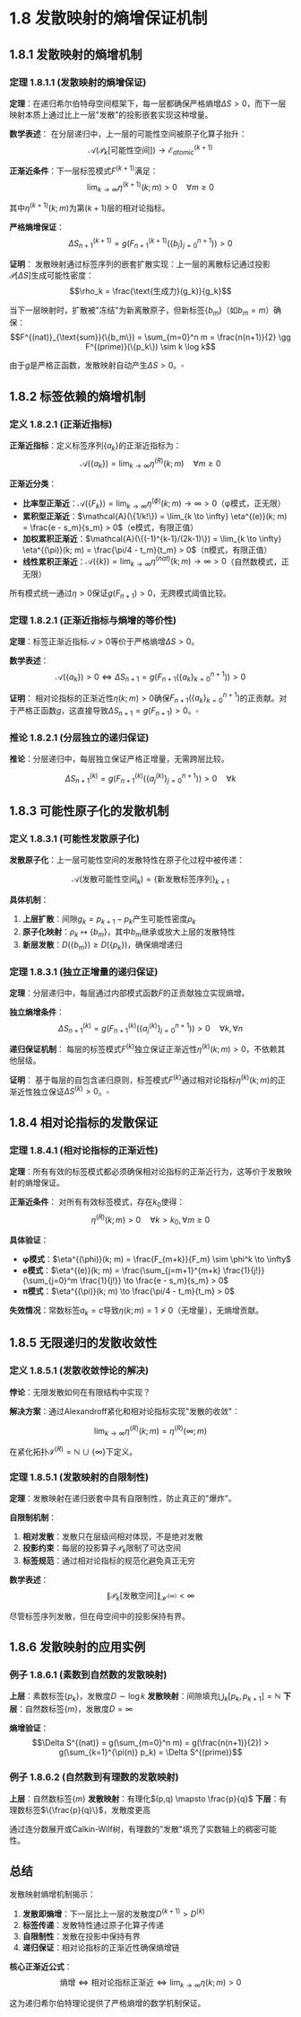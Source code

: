 # 1.8 发散映射的熵增保证机制

## 1.8.1 发散映射的熵增机制

### 定理 1.8.1.1 (发散映射的熵增保证)

**定理**：在递归希尔伯特母空间框架下，每一层都确保严格熵增$\Delta S > 0$，而下一层映射本质上通过比上一层"发散"的投影嵌套实现这种增量。

**数学表述**：
在分层递归中，上一层的可能性空间被原子化算子抬升：
$$\mathcal{A}(\mathcal{P}_k[\text{可能性空间}]) \rightarrow \mathcal{E}_{atomic}^{(k+1)}$$

**正渐近条件**：下一层标签模式$F^{(k+1)}$满足：
$$\lim_{k \to \infty} \eta^{(k+1)}(k; m) > 0 \quad \forall m \geq 0$$

其中$\eta^{(k+1)}(k; m)$为第$(k+1)$层的相对论指标。

**严格熵增保证**：
$$\Delta S_{n+1}^{(k+1)} = g(F_{n+1}^{(k+1)}(\{b_j\}_{j=0}^{n+1})) > 0$$

**证明**：
发散映射通过标签序列的嵌套扩散实现：上一层的离散标记通过投影$\mathcal{P}[\Delta S]$生成可能性密度：
$$\rho_k = \frac{\text{生成力}(g_k)}{g_k}$$

当下一层映射时，扩散被"冻结"为新离散原子，但新标签$\{b_m\}$（如$b_m = m$）确保：
$$F^{(nat)}_{\text{sum}}(\{b_m\}) = \sum_{m=0}^n m = \frac{n(n+1)}{2} \gg F^{(prime)}(\{p_k\}) \sim k \log k$$

由于$g$是严格正函数，发散映射自动产生$\Delta S > 0$。$\square$

## 1.8.2 标签依赖的熵增机制

### 定义 1.8.2.1 (正渐近指标)

**正渐近指标**：定义标签序列$\{a_k\}$的正渐近指标为：
$$\mathcal{A}(\{a_k\}) = \lim_{k \to \infty} \eta^{(R)}(k; m) \quad \forall m \geq 0$$

**正渐近分类**：
- **比率型正渐近**：$\mathcal{A}(\{F_k\}) = \lim_{k \to \infty} \eta^{(\phi)}(k; m) \to \infty > 0$（φ模式，正无限）
- **累积型正渐近**：$\mathcal{A}(\{1/k!\}) = \lim_{k \to \infty} \eta^{(e)}(k; m) = \frac{e - s_m}{s_m} > 0$（e模式，有限正值）  
- **加权累积正渐近**：$\mathcal{A}(\{(-1)^{k-1}/(2k-1)\}) = \lim_{k \to \infty} \eta^{(\pi)}(k; m) = \frac{\pi/4 - t_m}{t_m} > 0$（π模式，有限正值）
- **线性累积正渐近**：$\mathcal{A}(\{k\}) = \lim_{k \to \infty} \eta^{(nat)}(k; m) \to \infty > 0$（自然数模式，正无限）

所有模式统一通过$\eta > 0$保证$g(F_{n+1}) > 0$，无跨模式阈值比较。

### 定理 1.8.2.1 (正渐近指标与熵增的等价性)

**定理**：标签正渐近指标$\mathcal{A} > 0$等价于严格熵增$\Delta S > 0$。

**数学表述**：
$$\mathcal{A}(\{a_k\}) > 0 \Leftrightarrow \Delta S_{n+1} = g(F_{n+1}(\{a_k\}_{k=0}^{n+1})) > 0$$

**证明**：
相对论指标的正渐近性$\eta(k; m) > 0$确保$F_{n+1}(\{a_k\}_{k=0}^{n+1})$的正贡献。对于严格正函数$g$，这直接导致$\Delta S_{n+1} = g(F_{n+1}) > 0$。$\square$

### 推论 1.8.2.1 (分层独立的递归保证)

**推论**：分层递归中，每层独立保证严格正增量，无需跨层比较。

$$\Delta S^{(k)}_{n+1} = g(F^{(k)}_{n+1}(\{a_j^{(k)}\}_{j=0}^{n+1})) > 0 \quad \forall k$$

## 1.8.3 可能性原子化的发散机制

### 定义 1.8.3.1 (可能性发散原子化)

**发散原子化**：上一层可能性空间的发散特性在原子化过程中被传递：

$$\mathcal{A}(\text{发散可能性空间}_k) = \{\text{新发散标签序列}\}_{k+1}$$

**具体机制**：
1. **上层扩散**：间隙$g_k = p_{k+1} - p_k$产生可能性密度$\rho_k$
2. **原子化映射**：$\rho_k \mapsto \{b_m\}$，其中$b_m$继承或放大上层的发散特性
3. **新层发散**：$D(\{b_m\}) \geq D(\{p_k\})$，确保熵增递归

### 定理 1.8.3.1 (独立正增量的递归保证)

**定理**：分层递归中，每层通过内部模式函数$F$的正贡献独立实现熵增。

**独立熵增条件**：
$$\Delta S^{(k)}_{n+1} = g(F^{(k)}_{n+1}(\{a_j^{(k)}\}_{j=0}^{n+1})) > 0 \quad \forall k, \forall n$$

**递归保证机制**：
每层的标签模式$F^{(k)}$独立保证正渐近性$\eta^{(k)}(k; m) > 0$，不依赖其他层级。

**证明**：
基于每层的自包含递归原则，标签模式$F^{(k)}$通过相对论指标$\eta^{(k)}(k; m)$的正渐近性独立保证$\Delta S^{(k)} > 0$。$\square$

## 1.8.4 相对论指标的发散保证

### 定理 1.8.4.1 (相对论指标的正渐近性)

**定理**：所有有效的标签模式都必须确保相对论指标的正渐近行为，这等价于发散映射的熵增保证。

**正渐近条件**：
对所有有效标签模式，存在$k_0$使得：
$$\eta^{(R)}(k; m) > 0 \quad \forall k > k_0, \forall m \geq 0$$

**具体验证**：
- **φ模式**：$\eta^{(\phi)}(k; m) = \frac{F_{m+k}}{F_m} \sim \phi^k \to \infty$
- **e模式**：$\eta^{(e)}(k; m) = \frac{\sum_{j=m+1}^{m+k} \frac{1}{j!}}{\sum_{j=0}^m \frac{1}{j!}} \to \frac{e - s_m}{s_m} > 0$
- **π模式**：$\eta^{(\pi)}(k; m) \to \frac{\pi/4 - t_m}{t_m} > 0$

**失效情况**：常数标签$a_k = c$导致$\eta(k; m) = 1 \not> 0$（无增量），无熵增贡献。

## 1.8.5 无限递归的发散收敛性

### 定义 1.8.5.1 (发散收敛悖论的解决)

**悖论**：无限发散如何在有限结构中实现？

**解决方案**：通过Alexandroff紧化和相对论指标实现"发散的收敛"：

$$\lim_{k \to \infty} \eta^{(R)}(k; m) = \eta^{(R)}(\infty; m)$$

在紧化拓扑$\mathcal{I}^{(R)} = \mathbb{N} \cup \{\infty\}$下定义。

### 定理 1.8.5.1 (发散映射的自限制性)

**定理**：发散映射在递归嵌套中具有自限制性，防止真正的"爆炸"。

**自限制机制**：
1. **相对发散**：发散只在层级间相对体现，不是绝对发散
2. **投影约束**：每层的投影算子$\mathcal{P}_k$限制了可达空间
3. **标签规范**：通过相对论指标的规范化避免真正无穷

**数学表述**：
$$\|\mathcal{P}_k[\text{发散空间}]\|_{\mathcal{H}^{(\infty)}} < \infty$$

尽管标签序列发散，但在母空间中的投影保持有界。

## 1.8.6 发散映射的应用实例

### 例子 1.8.6.1 (素数到自然数的发散映射)

**上层**：素数标签$\{p_k\}$，发散度$D \sim \log k$
**发散映射**：间隙填充$\bigcup_k [p_k, p_{k+1}] = \mathbb{N}$
**下层**：自然数标签$\{m\}$，发散度$D = \infty$

**熵增验证**：
$$\Delta S^{(nat)} = g(\sum_{m=0}^n m) = g(\frac{n(n+1)}{2}) > g(\sum_{k=1}^{\pi(n)} p_k) = \Delta S^{(prime)}$$

### 例子 1.8.6.2 (自然数到有理数的发散映射)

**上层**：自然数标签$\{m\}$
**发散映射**：有理化$(p,q) \mapsto \frac{p}{q}$
**下层**：有理数标签$\{\frac{p}{q}\}$，发散度更高

通过连分数展开或Calkin-Wilf树，有理数的"发散"填充了实数轴上的稠密可能性。

## 总结

发散映射熵增机制揭示：
1. **发散即熵增**：下一层比上一层的发散度$D^{(k+1)} > D^{(k)}$
2. **标签传递**：发散特性通过原子化算子传递
3. **自限制性**：发散在投影中保持有界
4. **递归保证**：相对论指标的正渐近性确保熵增链

**核心正渐近公式**：
$$\text{熵增} \Leftrightarrow \text{相对论指标正渐近} \Leftrightarrow \lim_{k \to \infty} \eta(k; m) > 0$$

这为递归希尔伯特理论提供了严格熵增的数学机制保证。